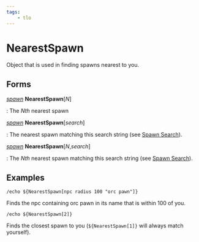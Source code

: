 ```yaml
---
tags:
    - tlo
---
```


# NearestSpawn

Object that is used in finding spawns nearest to you.

## Forms

[_spawn_][spawn] **NearestSpawn**[_N_]

:   The _Nth_ nearest spawn

[_spawn_][spawn] **NearestSpawn**[_search_]

:   The nearest spawn matching this search string (see [Spawn Search]).

[_spawn_][spawn] **NearestSpawn**[_N_,_search_]

:   The _Nth_ nearest spawn matching this search string (see [Spawn Search]).

## Examples

```
/echo ${NearestSpawn[npc radius 100 "orc pawn"]}
```

Finds the npc containing orc pawn in its name that is within 100 of you.

```
/echo ${NearestSpawn[2]}
```

Finds the closest spawn to you (`${NearestSpawn[1]}` will always match yourself).


[spawn]: ../data-types/datatype-spawn.md
[Spawn Search]: ../general/spawn-search.md
